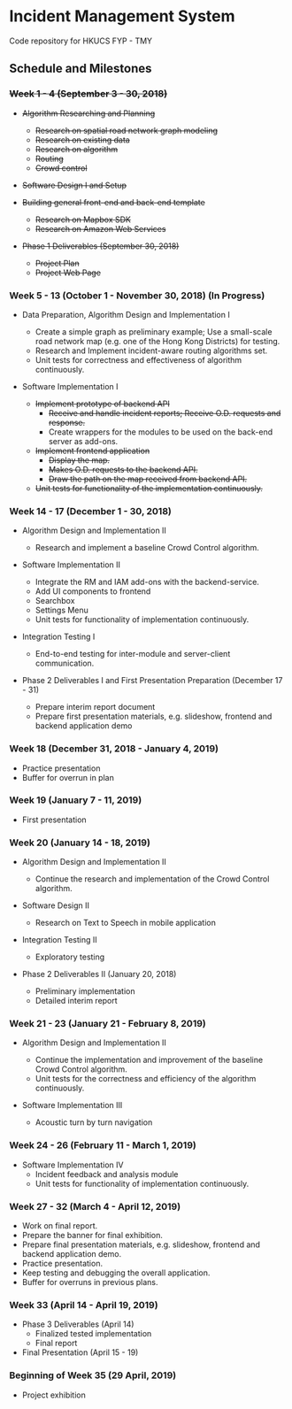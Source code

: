 # Incident Management System

Code repository for HKUCS FYP - TMY



## Schedule and Milestones

### ~~Week 1 - 4 (September 3 - 30, 2018)~~
- ~~Algorithm Researching and Planning~~
  - ~~Research on spatial road network graph modeling~~
  - ~~Research on existing data~~
  - ~~Research on algorithm~~
  - ~~Routing~~
  - ~~Crowd control~~

- ~~Software Design I and Setup~~
- ~~Building general front-end and back-end template~~
  - ~~Research on Mapbox SDK~~
  - ~~Research on Amazon Web Services~~

- ~~Phase 1 Deliverables (September 30, 2018)~~
  - ~~Project Plan~~
  - ~~Project Web Page~~

### Week 5 - 13 (October 1 - November 30, 2018) (In Progress)
- Data Preparation, Algorithm Design and Implementation I
  - Create a simple graph as preliminary example; Use a small-scale road network map (e.g. one of the Hong Kong Districts) for testing.
  - Research and Implement incident-aware routing algorithms set.
  - Unit tests for correctness and effectiveness of algorithm continuously.


- Software Implementation I
  - ~~Implement prototype of backend API~~
    - ~~Receive and handle incident reports; Receive O.D. requests and response.~~
    - Create wrappers for the modules to be used on the back-end server as add-ons.
  - ~~Implement frontend application~~
    - ~~Display the map.~~
    - ~~Makes O.D. requests to the backend API.~~
    - ~~Draw the path on the map received from backend API.~~
  - ~~Unit tests for functionality of the implementation continuously.~~


### Week 14 -  17 (December 1 -  30, 2018)
- Algorithm Design and Implementation II
  - Research and implement a baseline Crowd Control algorithm.

- Software Implementation II
  - Integrate the RM and IAM add-ons with the backend-service.
  - Add UI components to frontend
  - Searchbox
  - Settings Menu
  - Unit tests for functionality of implementation continuously.

- Integration Testing I
  - End-to-end testing for inter-module and server-client communication.

- Phase 2 Deliverables I and First Presentation Preparation (December 17 - 31)
  - Prepare interim report document
  - Prepare first presentation materials, e.g. slideshow, frontend and backend application demo

### Week 18  (December 31, 2018 -  January 4, 2019)
- Practice presentation
- Buffer for overrun in plan

### Week 19  (January  7 - 11, 2019)
- First presentation

### Week 20  (January 14  - 18, 2019)
- Algorithm Design and Implementation II
  - Continue the research and implementation of the Crowd Control algorithm.

- Software Design II
  - Research on Text to Speech in mobile application

- Integration Testing II
  - Exploratory testing

- Phase 2 Deliverables II (January 20, 2018)
  - Preliminary implementation
  - Detailed interim report 

### Week 21 - 23 (January 21 - February 8, 2019)
- Algorithm Design and Implementation II
  - Continue the implementation and improvement of the baseline Crowd Control algorithm.
  - Unit tests for the correctness and efficiency of the algorithm continuously.

- Software Implementation III
  - Acoustic turn by turn navigation
    
### Week 24 - 26 (February 11 - March 1, 2019)
- Software Implementation IV
  - Incident feedback and analysis module
  - Unit tests for functionality of implementation continuously.

### Week 27 - 32 (March 4 - April 12, 2019)
- Work on final report.
- Prepare the banner for final exhibition.
- Prepare final presentation materials, e.g. slideshow, frontend and backend application demo.
- Practice presentation.
- Keep testing and debugging the overall application.
- Buffer for overruns in previous plans.

### Week 33 (April  14 - April 19, 2019)
- Phase 3 Deliverables (April 14)
  - Finalized tested implementation
  - Final report
- Final Presentation (April 15 - 19)

### Beginning of Week 35 (29 April, 2019)
- Project exhibition
